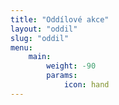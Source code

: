 ```yaml
---
title: "Oddílové akce"
layout: "oddil"
slug: "oddil"
menu:
    main:
        weight: -90
        params:
            icon: hand
---
```


